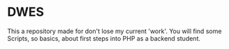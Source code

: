 # DWES

This a repository made for don't lose my current 'work'. You will find some Scripts, so basics, about first steps into PHP as a backend student.